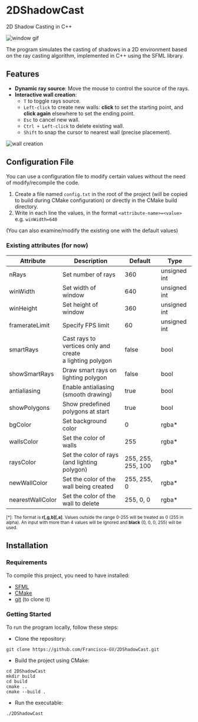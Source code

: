 # 2DShadowCast
2D Shadow Casting in C++

![window gif](https://github.com/Francisco-GV/2DShadowCast/assets/54688495/2830530c-97f4-40ef-ad94-bfac661d8dd3)

The program simulates the casting of shadows in a 2D environment based on the ray casting algorithm, implemented in C++ using the SFML library.

## Features
+ **Dynamic ray source**: Move the mouse to control the source of the rays.
+ **Interactive wall creation**: 
    + `T` to toggle rays source.
    + `Left-click` to create new walls: **click** to set the starting point, and **click again** elsewhere to set the ending point.
    + `Esc` to cancel new wall.
    + `Ctrl + Left-click` to delete existing wall.
    + `Shift` to snap the cursor to nearest wall (precise placement).

![wall creation](https://github.com/Francisco-GV/2DShadowCast/assets/54688495/c954dd49-77cd-43e8-9457-87c48c06c822)

## Configuration File
You can use a configuration file to modify certain values without the need of modify/recompile the code.  
1. Create a file named `config.txt` in the root of the project (will be copied to build during CMake configuration) or directly in the CMake build directory.
2. Write in each line the values, in the format `<attribute-name>=<value>` e.g. `winWidth=640`

(You can also examine/modify the existing one with the default values)

### Existing attributes (for now)
| Attribute        | Description                                                  | Default            | Type         |
|------------------|--------------------------------------------------------------|--------------------|--------------|
| nRays            | Set number of rays                                           | 360                | unsigned int |
| winWidth         | Set width of window                                          | 640                | unsigned int |
| winHeight        | Set height of window                                         | 360                | unsigned int |
| framerateLimit   | Specify FPS limit                                            | 60                 | unsigned int |
| smartRays        | Cast rays to vertices only and create <br/>a lighting polygon| false              | bool         |
| showSmartRays    | Draw smart rays on lighting polygon                          | false              | bool         |
| antialiasing     | Enable antialiasing  (smooth drawing)                        | true               | bool         |
| showPolygons     | Show predefined polygons at start                            | true               | bool         |
| bgColor          | Set background color                                         | 0                  | rgba*        |
| wallsColor       | Set the color of walls                                       | 255                | rgba*        |
| raysColor        | Set the color of rays (and lighting polygon)                 | 255, 255, 255, 100 | rgba*        |
| newWallColor     | Set the color of the wall being created                      | 255, 255, 0        | rgba*        |
| nearestWallColor | Set the color of the wall to delete                          | 255, 0, 0          | rgba*        |

<sub>[*]: The format is **r[,g,b][,a]**. Values outside the range 0-255 will be treated as 0 (255 in alpha).
An input with more than 4 values will be ignored and **black** (0, 0, 0, 255) will be used. </sub>

## Installation

### Requirements
To compile this project, you need to have installed:
+ [SFML](https://www.sfml-dev.org/index.php)
+ [CMake](https://cmake.org/)
+ [git](https://git-scm.com/) (to clone it)

### Getting Started
To run the program locally, follow these steps:

+ Clone the repository:  

```
git clone https://github.com/Francisco-GV/2DShadowCast.git
```

+ Build the project using CMake:  
```
cd 2DShadowCast
mkdir build
cd build
cmake ..
cmake --build .
```

+ Run the executable:

```
./2DShadowCast
```